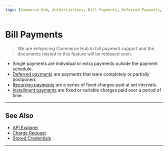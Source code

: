 ```yaml
---
tags: [Commerce Hub, Authorizations, Bill Payments, Deferred Payments, Recurring Payments, Installment Payments]
---
```


# Bill Payments

<!-- theme: danger -->
> We are enhancing Commerce Hub to bill payment support and the documents related to this feature will be released soon.

- Single payments are individual or extra payments outside the payment schedule.
- [Deferred payments](?path=docs/Resources/Guides/Bill-Payments/Deferred-Payment.md) are payments that were completely or partially postponed.
- [Recurring payments](?path=docs/Resources/Guides/Bill-Payments/Recurring-Payment.md) are a series of fixed charges paid at set intervals.
- [Installment payments](?path=docs/Resources/Guides/Bill-Payments/Installment-Payment.md) are fixed or variable charges paid over a period of time.

---

## See Also

- [API Explorer](../api/?type=post&path=/payments/v1/charges)
- [Charge Request](?path=docs/Resources/API-Documents/Payments/Charges.md)
- [Stored Credentials](?path=docs/Resources/Guides/Stored-Credentials.md)

---
